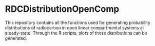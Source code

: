 # RDCDistributionOpenComp
This repository contains all the functions used for generating probability distributions of radiocarbon in open linear compartmental systems at steady-state. 
Through the R scripts, plots of those distributions can be generated.
